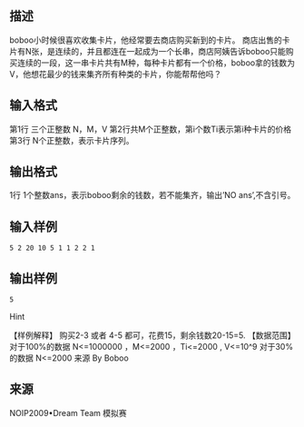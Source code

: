 ## 描述

boboo小时候很喜欢收集卡片，他经常要去商店购买新到的卡片。 商店出售的卡片有N张，是连续的，并且都连在一起成为一个长串，商店阿姨告诉boboo只能购买连续的一段，这一串卡片共有M种，每种卡片都有一个价格，boboo拿的钱数为V，他想花最少的钱来集齐所有种类的卡片，你能帮帮他吗？ 

## 输入格式

第1行 三个正整数 N，M，V 第2行共M个正整数，第i个数Ti表示第i种卡片的价格 第3行 N个正整数，表示卡片序列。 

## 输出格式

1行 1个整数ans，表示boboo剩余的钱数，若不能集齐，输出’NO ans’,不含引号。

## 输入样例

```plaintext
5 2 20 10 5 1 1 2 2 1 
```

## 输出样例

```plaintext
5 
```

Hint

【样例解释】 购买2-3 或者 4-5 都可，花费15，剩余钱数20-15=5. 【数据范围】 对于100%的数据 N<=1000000 ，M<=2000 ，Ti<=2000 , V<=10^9 对于30% 的数据 N<=2000 来源 By Boboo 

## 来源

NOIP2009•Dream Team 模拟赛

